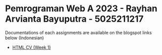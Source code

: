 # Pemrograman Web A 2023 - Rayhan Arvianta Bayuputra - 5025211217

Documentations of each assignments are available on the blogspot links below (Indonesian)
- <a href="https://pwebrayhanarvianta.blogspot.com/2023/02/tugas-1-pemrograman-web-2023-cv-html.html">HTML CV (Week 1)</a>
